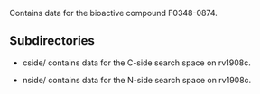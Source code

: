 Contains data for the bioactive compound F0348-0874.

## Subdirectories

- cside/ contains data for the C-side search space on rv1908c.

- nside/ contains data for the N-side search space on rv1908c.


